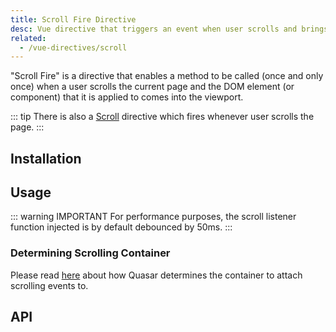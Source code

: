 ```yaml
---
title: Scroll Fire Directive
desc: Vue directive that triggers an event when user scrolls and brings a component into view.
related:
  - /vue-directives/scroll
---
```

"Scroll Fire" is a directive that enables a method to be called (once and only once) when a user scrolls the current page and the DOM element (or component) that it is applied to comes into the viewport.

::: tip
There is also a [Scroll](/vue-directives/scroll) directive which fires whenever user scrolls the page.
:::

## Installation
<doc-installation directives="ScrollFire" />

## Usage

<doc-example title="Basic" file="ScrollFire/Basic" scrollable />

::: warning IMPORTANT
For performance purposes, the scroll listener function injected is by default debounced by 50ms.
:::

### Determining Scrolling Container
Please read [here](/vue-components/scroll-observer#Determining-Scrolling-Container) about how Quasar determines the container to attach scrolling events to.

## API
<doc-api file="ScrollFire" />

